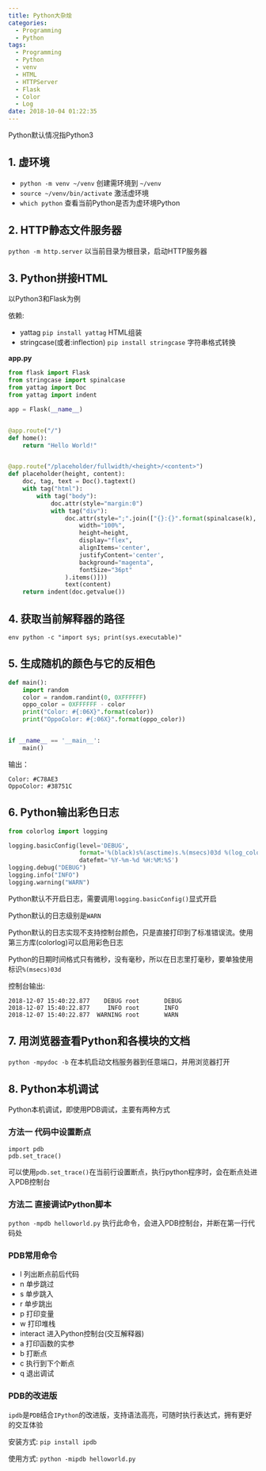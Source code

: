 ```yaml
---
title: Python大杂烩
categories:
  - Programming
  - Python
tags:
  - Programming
  - Python
  - venv
  - HTML
  - HTTPServer
  - Flask
  - Color
  - Log
date: 2018-10-04 01:22:35
---
```


Python默认情况指Python3

## 1. 虚环境

- `python -m venv ~/venv` 创建需环境到 `~/venv`
- `source ~/venv/bin/activate` 激活虚环境
- `which python` 查看当前Python是否为虚环境Python

## 2. HTTP静态文件服务器

`python -m http.server` 以当前目录为根目录，启动HTTP服务器

## 3. Python拼接HTML

以Python3和Flask为例

依赖:

- yattag `pip install yattag` HTML组装
- stringcase(或者:inflection) `pip install stringcase` 字符串格式转换

**app.py**

```python
from flask import Flask
from stringcase import spinalcase
from yattag import Doc
from yattag import indent

app = Flask(__name__)


@app.route("/")
def home():
    return "Hello World!"


@app.route("/placeholder/fullwidth/<height>/<content>")
def placeholder(height, content):
    doc, tag, text = Doc().tagtext()
    with tag("html"):
        with tag("body"):
            doc.attr(style="margin:0")
            with tag("div"):
                doc.attr(style=";".join(["{}:{}".format(spinalcase(k), v) for k, v in dict(
                    width="100%",
                    height=height,
                    display="flex",
                    alignItems='center',
                    justifyContent='center',
                    background="magenta",
                    fontSize="36pt"
                ).items()]))
                text(content)
    return indent(doc.getvalue())
```

## 4. 获取当前解释器的路径

`env python -c "import sys; print(sys.executable)"`

## 5. 生成随机的颜色与它的反相色

```python
def main():
    import random
    color = random.randint(0, 0XFFFFFF)
    oppo_color = 0XFFFFFF - color
    print("Color: #{:06X}".format(color))
    print("OppoColor: #{:06X}".format(oppo_color))


if __name__ == '__main__':
    main()
```
输出：
```
Color: #C78AE3
OppoColor: #38751C
```

## 6. Python输出彩色日志

```python
from colorlog import logging

logging.basicConfig(level='DEBUG',
                    format='%(black)s%(asctime)s.%(msecs)03d %(log_color)s%(levelname)8s%(reset)s %(black)s%(name)-10s %(message)s',
                    datefmt='%Y-%m-%d %H:%M:%S')
logging.debug("DEBUG")
logging.info("INFO")
logging.warning("WARN")
```

Python默认不开启日志，需要调用`logging.basicConfig()`显式开启

Python默认的日志级别是`WARN`

Python默认的日志实现不支持控制台颜色，只是直接打印到了标准错误流。使用第三方库(colorlog)可以启用彩色日志

Python的日期时间格式只有微秒，没有毫秒，所以在日志里打毫秒，要单独使用标识`%(msecs)03d`

控制台输出:

```log
2018-12-07 15:40:22.877    DEBUG root       DEBUG
2018-12-07 15:40:22.877     INFO root       INFO
2018-12-07 15:40:22.877  WARNING root       WARN
```

## 7. 用浏览器查看Python和各模块的文档

`python -mpydoc -b` 在本机启动文档服务器到任意端口，并用浏览器打开

## 8. Python本机调试

Python本机调试，即使用PDB调试，主要有两种方式

### 方法一 代码中设置断点

```
import pdb
pdb.set_trace()
```

可以使用`pdb.set_trace()`在当前行设置断点，执行python程序时，会在断点处进入PDB控制台

### 方法二 直接调试Python脚本

`python -mpdb helloworld.py` 执行此命令，会进入PDB控制台，并断在第一行代码处

### PDB常用命令

- l 列出断点前后代码
- n 单步跳过
- s 单步跳入
- r 单步跳出
- p 打印变量
- w 打印堆栈
- interact 进入Python控制台(交互解释器)
- a 打印函数的实参
- b 打断点
- c 执行到下个断点
- q 退出调试

### PDB的改进版

`ipdb`是`PDB`结合`IPython`的改进版，支持语法高亮，可随时执行表达式，拥有更好的交互体验

安装方式: `pip install ipdb`

使用方式: `python -mipdb helloworld.py`

